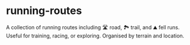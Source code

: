 # running-routes
A collection of running routes including 🛣️ road, 🏞️ trail, and ⛰️ fell runs. Useful for training, racing, or exploring. Organised by terrain and location.
